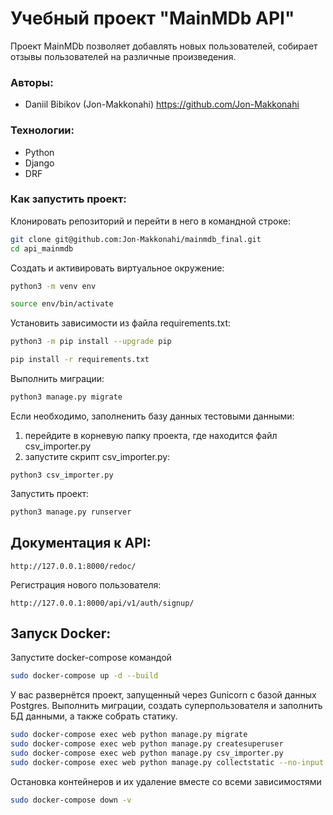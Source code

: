 # Учебный проект "MainMDb API"
Проект MainMDb позволяет добавлять новых пользователей,
собирает отзывы пользователей на различные произведения.

### Авторы:
- Daniil Bibikov (Jon-Makkonahi) https://github.com/Jon-Makkonahi

### Технологии:
- Python
- Django
- DRF

### Как запустить проект:

Клонировать репозиторий и перейти в него в командной строке:

```bash
git clone git@github.com:Jon-Makkonahi/mainmdb_final.git
cd api_mainmdb
```

Cоздать и активировать виртуальное окружение:

```bash
python3 -m venv env
```

```bash
source env/bin/activate
```

Установить зависимости из файла requirements.txt:

```bash
python3 -m pip install --upgrade pip
```

```bash
pip install -r requirements.txt
```

Выполнить миграции:

```bash
python3 manage.py migrate
```

Если необходимо, заполненить базу данных тестовыми данными:

1. перейдите в корневую папку проекта, где находится файл csv_importer.py
2. запустите скрипт csv_importer.py:
```
python3 csv_importer.py
```

Запустить проект:

```bash
python3 manage.py runserver
```

## Документация к API:

```
http://127.0.0.1:8000/redoc/
```

Регистрация нового пользователя:

```
http://127.0.0.1:8000/api/v1/auth/signup/
```
## Запуск Docker:
Запустите docker-compose командой 

```bash
sudo docker-compose up -d --build
```
У вас развернётся проект, запущенный через Gunicorn с базой данных Postgres.
Выполнить миграции, создать суперпользователя и заполнить БД данными, а также собрать статику.

```bash
sudo docker-compose exec web python manage.py migrate
sudo docker-compose exec web python manage.py createsuperuser
sudo docker-compose exec web python manage.py csv_importer.py
sudo docker-compose exec web python manage.py collectstatic --no-input
```
Остановка контейнеров и их удаление вместе со всеми зависимостями
```bash
sudo docker-compose down -v
```
